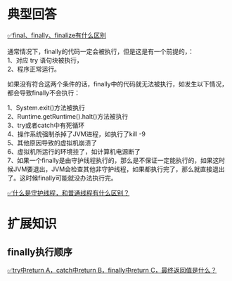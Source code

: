 # 典型回答

[✅final、finally、finalize有什么区别](https://www.yuque.com/hollis666/fo22bm/aptpcugzork18qpx?view=doc_embed)<br /> <br />通常情况下，finally的代码一定会被执行，但是这是有一个前提的，：<br />1、对应 try 语句块被执行， <br />2、程序正常运行。

如果没有符合这两个条件的话，finally中的代码就无法被执行，如发生以下情况，都会导致finally不会执行：

1、System.exit()方法被执行<br />2、Runtime.getRuntime().halt()方法被执行<br />3、try或者catch中有死循环<br />4、操作系统强制杀掉了JVM进程，如执行了kill -9<br />5、其他原因导致的虚拟机崩溃了<br />6、虚拟机所运行的环境挂了，如计算机电源断了<br />7、如果一个finally是由守护线程执行的，那么是不保证一定能执行的，如果这时候JVM要退出，JVM会检查其他非守护线程，如果都执行完了，那么就直接退出了。这时候finally可能就没办法执行完。

[✅什么是守护线程，和普通线程有什么区别？](https://www.yuque.com/hollis666/fo22bm/dlg6vw?view=doc_embed)
# 扩展知识

## finally执行顺序
[✅try中return A，catch中return B，finally中return C，最终返回值是什么？](https://www.yuque.com/hollis666/fo22bm/ltw8ngs7yntrdk3a?view=doc_embed)
